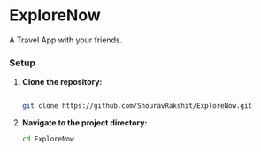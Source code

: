 # ExploreNow
A Travel App with your friends.

### Setup

1. **Clone the repository:**
   ```bash
   
   git clone https://github.com/ShouravRakshit/ExploreNow.git

2. **Navigate to the project directory:**
   ```bash
   cd ExploreNow

